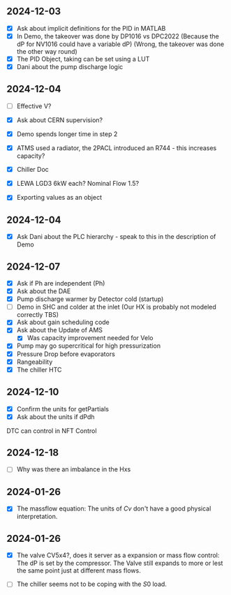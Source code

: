 

## 2024-12-03

- [x] Ask about implicit definitions for the PID in MATLAB
- [x] In Demo, the takeover was done by DP1016 vs DPC2022 (Because the dP for NV1016 could have a variable dP) (Wrong, the takeover was done the other way round)
- [x] The PID Object, taking can be set using a LUT
- [x] Dani about the pump discharge logic

## 2024-12-04

- [ ] Effective V?
- [x] Ask about CERN supervision?

- [x] Demo spends longer time in step 2
- [x] ATMS used a radiator, the 2PACL introduced an R744 - this increases capacity?
- [x] Chiller Doc
- [x] LEWA LGD3 6kW each? Nominal Flow 1.5?
- [x] Exporting values as an object

## 2024-12-04

- [x] Ask Dani about the PLC hierarchy - speak to this in the description of Demo
## 2024-12-07

- [x] Ask if Ph are independent (Ph)
- [x] Ask about the DAE
- [x] Pump discharge warmer by Detector cold (startup)
- [ ] Demo in SHC and colder at the inlet (Our HX is probably not modeled correctly TBS)
- [x] Ask about gain scheduling code
- [x] Ask about the Update of AMS
	- [x] Was capacity improvement needed for Velo
- [x] Pump may go supercritical for high pressurization
- [x] Pressure Drop before evaporators
- [x] Rangeability
- [x] The chiller HTC
## 2024-12-10

- [x] Confirm the units for getPartials
- [x] Ask about the units if dPdh

DTC can control in NFT Control

## 2024-12-18

- [ ] Why was there an imbalance in the Hxs

## 2024-01-26

- [x] The massflow equation: The units of $Cv$ don't have a good physical interpretation.

## 2024-01-26

- [x] The valve CV5x4?, does it server as a expansion or mass flow control: The dP is set by the compressor. The Valve still expands to more or lest the same point just at different mass flows.

- [ ] The chiller seems not to be coping with the $S0$ load.